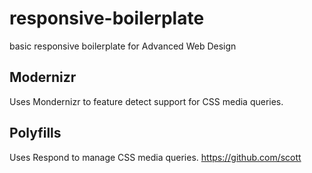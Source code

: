 # responsive-boilerplate
basic responsive boilerplate for Advanced Web Design

## Modernizr
Uses Mondernizr to feature detect support for CSS media queries.

## Polyfills
Uses Respond to manage CSS media queries.
https://github.com/scott
